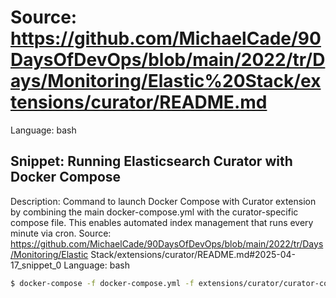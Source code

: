 # Source: https://github.com/MichaelCade/90DaysOfDevOps/blob/main/2022/tr/Days/Monitoring/Elastic%20Stack/extensions/curator/README.md
Language: bash

## Snippet: Running Elasticsearch Curator with Docker Compose
Description: Command to launch Docker Compose with Curator extension by combining the main docker-compose.yml with the curator-specific compose file. This enables automated index management that runs every minute via cron.
Source: https://github.com/MichaelCade/90DaysOfDevOps/blob/main/2022/tr/Days/Monitoring/Elastic Stack/extensions/curator/README.md#2025-04-17_snippet_0
Language: bash

```bash
$ docker-compose -f docker-compose.yml -f extensions/curator/curator-compose.yml up
```
